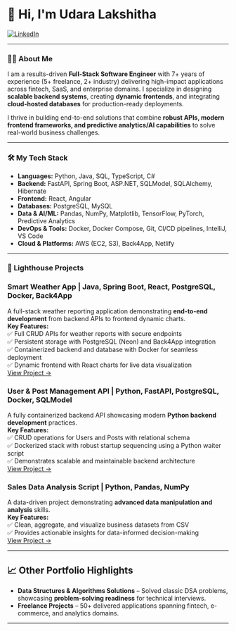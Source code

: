 # 👋 Hi, I'm Udara Lakshitha

<p align="left">
  <a href="https://www.linkedin.com/in/udara-lakshitha/" target="_blank">
    <img src="https://img.shields.io/badge/LinkedIn-0077B5?style=for-the-badge&logo=linkedin&logoColor=white" alt="LinkedIn"/>
  </a>
</p>

---

### 👨‍💻 About Me

I am a results-driven **Full-Stack Software Engineer** with 7+ years of experience (5+ freelance, 2+ industry) delivering high-impact applications across fintech, SaaS, and enterprise domains. I specialize in designing **scalable backend systems**, creating **dynamic frontends**, and integrating **cloud-hosted databases** for production-ready deployments.  

I thrive in building end-to-end solutions that combine **robust APIs, modern frontend frameworks, and predictive analytics/AI capabilities** to solve real-world business challenges.

---

### 🛠️ My Tech Stack

- **Languages:** Python, Java, SQL, TypeScript, C#
- **Backend:** FastAPI, Spring Boot, ASP.NET, SQLModel, SQLAlchemy, Hibernate
- **Frontend:** React, Angular 
- **Databases:** PostgreSQL, MySQL
- **Data & AI/ML:** Pandas, NumPy, Matplotlib, TensorFlow, PyTorch, Predictive Analytics 
- **DevOps & Tools:** Docker, Docker Compose, Git, CI/CD pipelines, IntelliJ, VS Code
- **Cloud & Platforms:** AWS (EC2, S3), Back4App, Netlify

---

### 🌟 Lighthouse Projects

### **Smart Weather App** | Java, Spring Boot, React, PostgreSQL, Docker, Back4App  
A full-stack weather reporting application demonstrating **end-to-end development** from backend APIs to frontend dynamic charts.  
**Key Features:**  
✅ Full CRUD APIs for weather reports with secure endpoints  
✅ Persistent storage with PostgreSQL (Neon) and Back4App integration  
✅ Containerized backend and database with Docker for seamless deployment  
✅ Dynamic frontend with React charts for live data visualization  
[View Project →]([https://github.com/udara-lakshitha/smart-weather](https://github.com/udara-lakshitha/fullstack-projects-portfolio/tree/main/smart-weather))  

### **User & Post Management API** | Python, FastAPI, PostgreSQL, Docker, SQLModel  
A fully containerized backend API showcasing modern **Python backend development** practices.  
**Key Features:**  
✅ CRUD operations for Users and Posts with relational schema  
✅ Dockerized stack with robust startup sequencing using a Python waiter script  
✅ Demonstrates scalable and maintainable backend architecture  
[View Project →]([https://github.com/udara-lakshitha/user-post-api](https://github.com/udara-lakshitha/python-backend-sprint-portfolio/tree/main/05-user-post-api))  

### **Sales Data Analysis Script** | Python, Pandas, NumPy  
A data-driven project demonstrating **advanced data manipulation and analysis** skills.  
**Key Features:**  
✅ Clean, aggregate, and visualize business datasets from CSV  
✅ Provides actionable insights for data-informed decision-making  
[View Project →]([https://github.com/udara-lakshitha/data-analysis](https://github.com/udara-lakshitha/python-backend-sprint-portfolio/tree/main/02-data-analysis-basics))  

---

## 📈 Other Portfolio Highlights  

- **Data Structures & Algorithms Solutions** – Solved classic DSA problems, showcasing **problem-solving readiness** for technical interviews.  
- **Freelance Projects** – 50+ delivered applications spanning fintech, e-commerce, and analytics domains.

---


